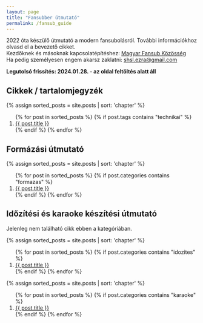 ```yaml
---
layout: page
title: "Fansubber útmutató"
permalink: /fansub_guide
---
```


2022 óta készülő útmutató a modern fansubolásról. További információkhoz olvasd el a bevezető cikket.  
Kezdőknek és másoknak kapcsolatépítéshez: [Magyar Fansub Közösség](https://discord.gg/gam4ZVWKvn)  
Ha pedig személyesen engem akarsz zaklatni: [shsl.ezra@gmail.com](mailto:shsl.ezra@gmail.com)

**Legutolsó frissítés: 2024.01.28. - az oldal feltöltés alatt áll**


## Cikkek / tartalomjegyzék
{% assign sorted_posts = site.posts | sort: 'chapter' %}
<ol>
  {% for post in sorted_posts %}
	{% if post.tags contains "technikai" %}
		<li>
		  <a href="{{ post.url }}">{{ post.title }}</a>
		</li>
	{% endif %}
  {% endfor %}
</ol>


## Formázási útmutató
{% assign sorted_posts = site.posts | sort: 'chapter' %}
<ol>
  {% for post in sorted_posts %}
	{% if post.categories contains "formazas" %}
		<li>
		  <a href="{{ post.url }}">{{ post.title }}</a>
		</li>
	{% endif %}
  {% endfor %}
</ol>


## Időzítési és karaoke készítési útmutató

Jelenleg nem található cikk ebben a kategóriában.

{% assign sorted_posts = site.posts | sort: 'chapter' %}
<ol>
  {% for post in sorted_posts %}
	{% if post.categories contains "idozites" %}
		<li>
		  <a href="{{ post.url }}">{{ post.title }}</a>
		</li>
	{% endif %}
  {% endfor %}
</ol>
	
{% assign sorted_posts = site.posts | sort: 'chapter' %}
<ol>
  {% for post in sorted_posts %}
	{% if post.categories contains "karaoke" %}
		<li>
		  <a href="{{ post.url }}">{{ post.title }}</a>
		</li>
	{% endif %}
  {% endfor %}
</ol>
